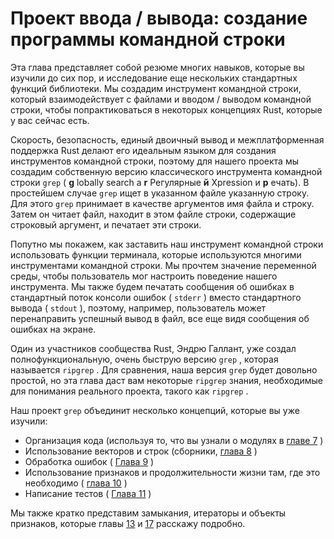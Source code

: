 # Проект ввода / вывода: создание программы командной строки

Эта глава представляет собой резюме многих навыков, которые вы изучили до сих пор, и исследование еще нескольких стандартных функций библиотеки. Мы создадим инструмент командной строки, который взаимодействует с файлами и вводом / выводом командной строки, чтобы попрактиковаться в некоторых концепциях Rust, которые у вас сейчас есть.

Скорость, безопасность, единый двоичный вывод и межплатформенная поддержка Rust делают его идеальным языком для создания инструментов командной строки, поэтому для нашего проекта мы создадим собственную версию классического инструмента командной строки `grep` ( **g** lobally search a **r** Регулярные **й** Xpression и **р** ечать). В простейшем случае `grep` ищет в указанном файле указанную строку. Для этого `grep` принимает в качестве аргументов имя файла и строку. Затем он читает файл, находит в этом файле строки, содержащие строковый аргумент, и печатает эти строки.

Попутно мы покажем, как заставить наш инструмент командной строки использовать функции терминала, которые используются многими инструментами командной строки. Мы прочтем значение переменной среды, чтобы пользователь мог настроить поведение нашего инструмента. Мы также будем печатать сообщения об ошибках в стандартный поток консоли ошибок ( `stderr` ) вместо стандартного вывода ( `stdout` ), поэтому, например, пользователь может перенаправить успешный вывод в файл, все еще видя сообщения об ошибках на экране.

Один из участников сообщества Rust, Эндрю Галлант, уже создал полнофункциональную, очень быструю версию `grep` , которая называется `ripgrep` . Для сравнения, наша версия `grep` будет довольно простой, но эта глава даст вам некоторые `ripgrep` знания, необходимые для понимания реального проекта, такого как `ripgrep` .

Наш проект `grep` объединит несколько концепций, которые вы уже изучили:

- Организация кода (используя то, что вы узнали о модулях в [главе 7] <comment></comment> )
- Использование векторов и строк (сборники, [глава 8] <comment></comment> )
- Обработка ошибок ( [Глава 9] <comment></comment> )
- Использование признаков и продолжительности жизни там, где это необходимо ( [глава 10] <comment></comment> )
- Написание тестов ( [Глава 11] <comment></comment> )

Мы также кратко представим замыкания, итераторы и объекты признаков, которые главы [13] <comment></comment> и [17] <comment></comment> расскажу подробно.


[главе 7]: ch07-00-managing-growing-projects-with-packages-crates-and-modules.html
[глава 8]: ch08-00-common-collections.html
[Глава 9]: ch09-00-error-handling.html
[глава 10]: ch10-00-generics.html
[Глава 11]: ch11-00-testing.html
[13]: ch13-00-functional-features.html
[17]: ch17-00-oop.html